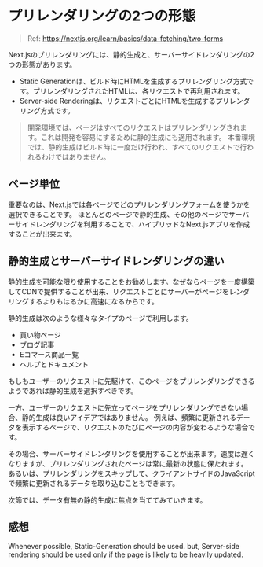# プリレンダリングの2つの形態

> Ref: https://nextjs.org/learn/basics/data-fetching/two-forms

Next.jsのプリレンダリングには、静的生成と、サーバーサイドレンダリングの2つの形態があります。

- Static Generationは、ビルド時にHTMLを生成するプリレンダリング方式です。プリレンダリングされたHTMLは、各リクエストで再利用されます。
- Server-side Renderingは、リクエストごとにHTMLを生成するプリレンダリング方式です。

> 開発環境では、ページはすべてのリクエストはプリレンダリングされます。これは開発を容易にするために静的生成にも適用されます。
> 本番環境では、静的生成はビルド時に一度だけ行われ、すべてのリクエストで行われるわけではありません。

## ページ単位

重要なのは、Next.jsでは各ページでどのプリレンダリングフォームを使うかを選択できることです。
ほとんどのページで静的生成、その他のページでサーバーサイドレンダリングを利用することで、ハイブリッドなNext.jsアプリを作成することが出来ます。

## 静的生成とサーバーサイドレンダリングの違い

静的生成を可能な限り使用することをお勧めします。なぜならページを一度構築してCDNで提供することが出来、リクエストごとにサーバーがページをレンダリングするよりもはるかに高速になるからです。

静的生成は次のような様々なタイプのページで利用します。

- 買い物ページ
- ブログ記事
- Eコマース商品一覧
- ヘルプとドキュメント

もしもユーザーのリクエストに先駆けて、このページをプリレンダリングできるようであれば静的生成を選択すべきです。

一方、ユーザーのリクエストに先立ってページをプリレンダリングできない場合、静的生成は良いアイデアではありません。
例えば、頻繁に更新されるデータを表示するページで、リクエストのたびにページの内容が変わるような場合です。

その場合、サーバーサイドレンダリングを使用することが出来ます。速度は遅くなりますが、プリレンダリングされたページは常に最新の状態に保たれます。
あるいは、プリレンダリングをスキップして、クライアントサイドのJavaScriptで頻繁に更新されるデータを取り込むこともできます。

次節では、データ有無の静的生成に焦点を当ててみていきます。

## 感想

Whenever possible, Static-Generation should be used. but,
Server-side rendering should be used only if the page is likely to be heavily updated.
